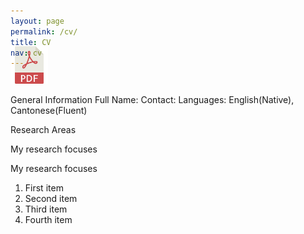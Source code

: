 ```yaml
---
layout: page
permalink: /cv/
title: CV
nav: cv
---
```


<!-- Place PDF download link at the top right. -->
<div class="row" style="margin-top: -3.5em;">
	<a class="ml-auto mr-2" href="/assets/pdf/vitae.pdf" target="_blank">
	  <img height="60px" src="/assets/img/pdf_icon.svg">
	</a>
</div>


General Information
Full Name:
Contact: 
Languages: English(Native), Cantonese(Fluent)

Research Areas
<p>My research focuses</p>
<p>My research focuses</p>

<ol>
  <li>First item</li>
  <li>Second item</li>
  <li>Third item</li>
  <li>Fourth item</li>
</ol> 



	
	
